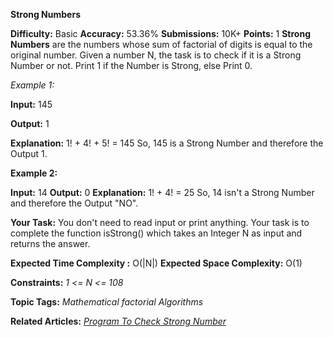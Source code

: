 **Strong Numbers**

**Difficulty:** Basic   **Accuracy:** 53.36%    **Submissions:** 10K+   **Points:** 1
**Strong Numbers** are the numbers whose sum of factorial of digits is equal to the original number. Given a number N, the task is to check if it is a Strong Number or not. Print 1 if the Number is Strong, else Print 0.

*Example 1:*

**Input:** 145

**Output:** 1

**Explanation:** 1! + 4! + 5! = 145 So, 145 is a Strong Number and therefore the Output 1.

**Example 2:**

**Input:** 14
**Output:** 0
**Explanation:** 1! + 4! = 25 So, 14 isn't a Strong Number and therefore the Output "NO".
 

**Your Task:**
You don't need to read input or print anything. Your task is to complete the function isStrong() which takes an Integer N as input and returns the answer.
 

**Expected Time Complexity :** O(|N|)
**Expected Space Complexity:** O(1)
 

**Constraints:**
*1 <= N <= 108*

**Topic Tags:**
*Mathematical    factorial   Algorithms*

**Related Articles:**
[*Program To Check Strong Number*](https://www.geeksforgeeks.org/program-to-check-strong-number/)